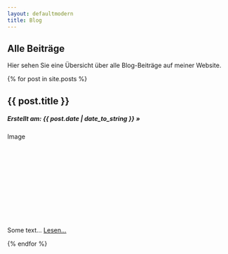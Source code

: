 ```yaml
---
layout: defaultmodern
title: Blog
---
```

 
 <div class="card">
  <h2>Alle Beiträge</h2>
  Hier sehen Sie eine Übersicht über alle Blog-Beiträge auf meiner Website.
</div>

{% for post in site.posts %}

<div class="card">
   <h2>{{ post.title }}</h2>
   <h5>Erstellt am: <span>{{ post.date | date_to_string }}</span> » </h5>
   <div class="fakeimg" style="height:200px;">Image</div>          
   <p>Some text...  <a href="{{ post.url }}" title="{{ post.title }}">Lesen...</a></p>  
</div>

{% endfor %}
